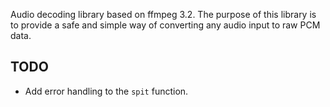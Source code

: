 Audio decoding library based on ffmpeg 3.2. The purpose of this library is
to provide a safe and simple way of converting any audio input to raw PCM data.

## TODO

* Add error handling to the `spit` function.
